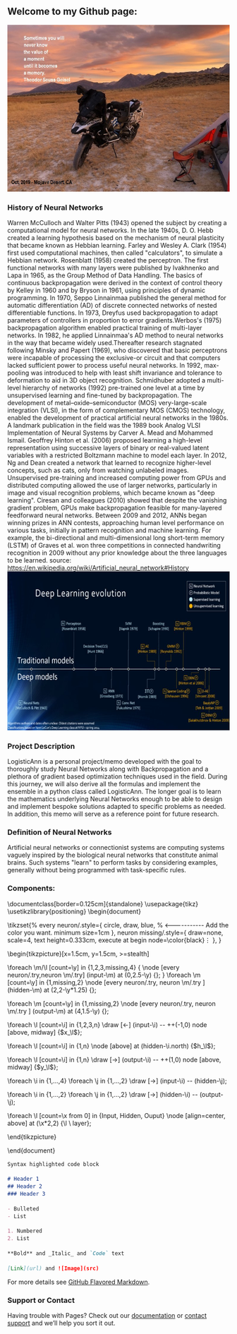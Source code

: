 ## Welcome to my Github page: 
![](Memory.jpg)



### History of Neural Networks
Warren McCulloch and Walter Pitts (1943) opened the subject by creating a computational model for neural networks. In the late 1940s, D. O. Hebb created a learning hypothesis based on the mechanism of neural plasticity that became known as Hebbian learning. Farley and Wesley A. Clark (1954) first used computational machines, then called "calculators", to simulate a Hebbian network. Rosenblatt (1958) created the perceptron. The first functional networks with many layers were published by Ivakhnenko and Lapa in 1965, as the Group Method of Data Handling. The basics of continuous backpropagation were derived in the context of control theory by Kelley in 1960 and by Bryson in 1961, using principles of dynamic programming.
In 1970, Seppo Linnainmaa published the general method for automatic differentiation (AD) of discrete connected networks of nested differentiable functions. In 1973, Dreyfus used backpropagation to adapt parameters of controllers in proportion to error gradients.Werbos's (1975) backpropagation algorithm enabled practical training of multi-layer networks. In 1982, he applied Linnainmaa's AD method to neural networks in the way that became widely used.Thereafter research stagnated following Minsky and Papert (1969), who discovered that basic perceptrons were incapable of processing the exclusive-or circuit and that computers lacked sufficient power to process useful neural networks. In 1992, max-pooling was introduced to help with least shift invariance and tolerance to deformation to aid in 3D object recognition. Schmidhuber adopted a multi-level hierarchy of networks (1992) pre-trained one level at a time by unsupervised learning and fine-tuned by backpropagation.
The development of metal–oxide–semiconductor (MOS) very-large-scale integration (VLSI), in the form of complementary MOS (CMOS) technology, enabled the development of practical artificial neural networks in the 1980s. A landmark publication in the field was the 1989 book Analog VLSI Implementation of Neural Systems by Carver A. Mead and Mohammed Ismail.
Geoffrey Hinton et al. (2006) proposed learning a high-level representation using successive layers of binary or real-valued latent variables with a restricted Boltzmann machine to model each layer. In 2012, Ng and Dean created a network that learned to recognize higher-level concepts, such as cats, only from watching unlabeled images. Unsupervised pre-training and increased computing power from GPUs and distributed computing allowed the use of larger networks, particularly in image and visual recognition problems, which became known as "deep learning".
Ciresan and colleagues (2010) showed that despite the vanishing gradient problem, GPUs make backpropagation feasible for many-layered feedforward neural networks. Between 2009 and 2012, ANNs began winning prizes in ANN contests, approaching human level performance on various tasks, initially in pattern recognition and machine learning. For example, the bi-directional and multi-dimensional long short-term memory (LSTM) of Graves et al. won three competitions in connected handwriting recognition in 2009 without any prior knowledge about the three languages to be learned.
source: https://en.wikipedia.org/wiki/Artificial_neural_network#History
![](History.jpg)

### Project Description
LogisticAnn is a personal project/memo developed with the goal to thoroughly study Neural Networks along with Backpropagation and a plethora of gradient based optimization techniques used in the field.  During this journey, we will also derive all the formulas and implement the ensemble in a python class called LogisticAnn. The longer goal is to learn the mathematics underlying Neural Networks enough to be able to design and implement bespoke solutions adapted to specific problems as needed. In addition, this memo will serve as a reference point for future research. 

### Definition of Neural Networks
Artificial neural networks or connectionist systems are computing systems vaguely inspired by the biological neural networks that constitute animal brains. Such systems "learn" to perform tasks by considering examples, generally without being programmed with task-specific rules.

### Components:
\documentclass[border=0.125cm]{standalone}
\usepackage{tikz}
\usetikzlibrary{positioning}
\begin{document}

\tikzset{%
  every neuron/.style={
    circle,
    draw,
    blue, % <----------- Add the color you want.
    minimum size=1cm
  },
  neuron missing/.style={
    draw=none, 
    scale=4,
    text height=0.333cm,
    execute at begin node=\color{black}$\vdots$
  },
}

\begin{tikzpicture}[x=1.5cm, y=1.5cm, >=stealth]

\foreach \m/\l [count=\y] in {1,2,3,missing,4}
{
  \node [every neuron/.try,neuron \m/.try] (input-\m) at (0,2.5-\y) {};
}
\foreach \m [count=\y] in {1,missing,2}
  \node [every neuron/.try, neuron \m/.try ] (hidden-\m) at (2,2-\y*1.25) {};

\foreach \m [count=\y] in {1,missing,2}
  \node [every neuron/.try, neuron \m/.try ] (output-\m) at (4,1.5-\y) {};

\foreach \l [count=\i] in {1,2,3,n}
  \draw [<-] (input-\i) -- ++(-1,0)
    node [above, midway] {$x_\l$};

\foreach \l [count=\i] in {1,n}
  \node [above] at (hidden-\i.north) {$h_\l$};

\foreach \l [count=\i] in {1,n}
  \draw [->] (output-\i) -- ++(1,0)
    node [above, midway] {$y_\l$};

\foreach \i in {1,...,4}
  \foreach \j in {1,...,2}
    \draw [->] (input-\i) -- (hidden-\j);

\foreach \i in {1,...,2}
  \foreach \j in {1,...,2}
    \draw [->] (hidden-\i) -- (output-\j);

\foreach \l [count=\x from 0] in {Input, Hidden, Ouput}
  \node [align=center, above] at (\x*2,2) {\l \\ layer};

\end{tikzpicture}

\end{document}

```markdown
Syntax highlighted code block

# Header 1
## Header 2
### Header 3

- Bulleted
- List

1. Numbered
2. List

**Bold** and _Italic_ and `Code` text

[Link](url) and ![Image](src)
```

For more details see [GitHub Flavored Markdown](https://guides.github.com/features/mastering-markdown/).



### Support or Contact

Having trouble with Pages? Check out our [documentation](https://help.github.com/categories/github-pages-basics/) or [contact support](https://github.com/contact) and we’ll help you sort it out.
